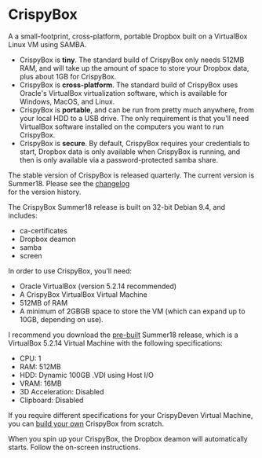 # CrispyBox
A a small-footprint, cross-platform, portable Dropbox built on a VirtualBox Linux VM using SAMBA.

* CrispyBox is **tiny**. The standard build of CrispyBox only needs 512MB RAM, and will take up the amount of space to store your Dropbox data, plus about 1GB for CrispyBox.
* CrispyBox is **cross-platform**. The standard build of CrispyBox uses Oracle's VirtualBox virtualization software, which is available for Windows, MacOS, and Linux.
* CrispyBox is **portable**, and can be run from pretty much anywhere, from your local HDD to a USB drive. The only requirement is that you'll need VirtualBox software installed on the computers you want to run CrispyBox.
* CrispyBox is **secure**. By default, CrispyBox requires your credentials to start, Dropbox data is only available when CrispyBox is running, and then is only available via a password-protected samba share.


The stable version of CrispyBox is released quarterly. The current version is Summer18. Please see the [changelog](https://github.com/APrettyCoolProgram/CrispyBox/blob/master/Changelog.md)<br> for the version history.

The CrispyBox Summer18 release is built on 32-bit Debian 9.4, and includes:
* ca-certificates
* Dropbox deamon
* samba 
* screen

In order to use CrispyBox, you'll need:
* Oracle VirtualBox (version 5.2.14 recommended)
* A CrispyBox VirtualBox Virtual Machine
* 512MB of RAM
* A minimum of 2GBGB space to store the VM (which can expand up to 10GB, depending on use).

I recommend you download the [pre-built](http://aprettycoolprogram.com/projects/CrispyBox/CrispyBox-Summer18.7z) Summer18 release, which is a VirtualBox 5.2.14 Virtual Machine with the following specifications:
* CPU: 1
* RAM: 512MB
* HDD: Dynamic 100GB .VDI using Host I/O
* VRAM: 16MB
* 3D Acceleration: Disabled
* Clipboard: Disabled

If you require different specifications for your CrispyDeven Virtual Machine, you can [build your own](https://github.com/APrettyCoolProgram/CrispyBox/blob/master/Building-CrispyBox-from-scratch.md) CrispyBox from scratch.

When you spin up your CrispyBox, the Dropbox deamon will automatically starts. Follow the on-screen instructions.